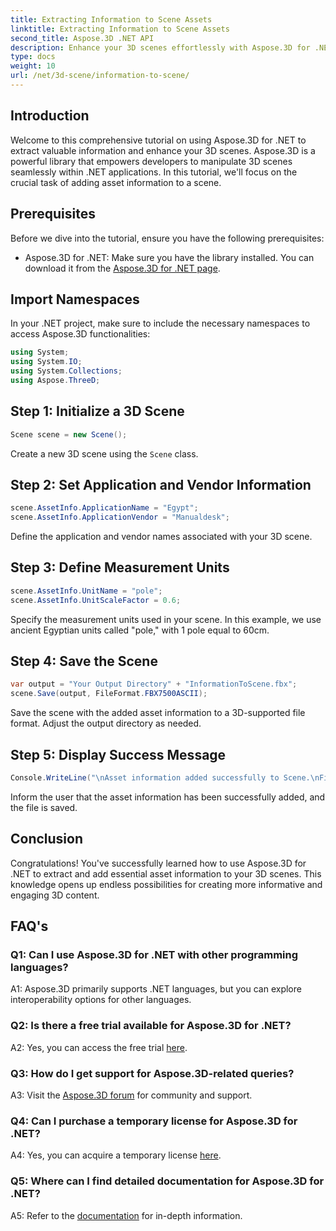 ```yaml
---
title: Extracting Information to Scene Assets
linktitle: Extracting Information to Scene Assets
second_title: Aspose.3D .NET API
description: Enhance your 3D scenes effortlessly with Aspose.3D for .NET. Learn to add valuable asset information step by step. Download now for a dynamic 3D experience.
type: docs
weight: 10
url: /net/3d-scene/information-to-scene/
---
```

## Introduction

Welcome to this comprehensive tutorial on using Aspose.3D for .NET to extract valuable information and enhance your 3D scenes. Aspose.3D is a powerful library that empowers developers to manipulate 3D scenes seamlessly within .NET applications. In this tutorial, we'll focus on the crucial task of adding asset information to a scene.

## Prerequisites

Before we dive into the tutorial, ensure you have the following prerequisites:

- Aspose.3D for .NET: Make sure you have the library installed. You can download it from the [Aspose.3D for .NET page](https://releases.aspose.com/3d/net/).

## Import Namespaces

In your .NET project, make sure to include the necessary namespaces to access Aspose.3D functionalities:

```csharp
using System;
using System.IO;
using System.Collections;
using Aspose.ThreeD;
```

## Step 1: Initialize a 3D Scene

```csharp
Scene scene = new Scene();
```

Create a new 3D scene using the `Scene` class.

## Step 2: Set Application and Vendor Information

```csharp
scene.AssetInfo.ApplicationName = "Egypt";
scene.AssetInfo.ApplicationVendor = "Manualdesk";
```

Define the application and vendor names associated with your 3D scene.

## Step 3: Define Measurement Units

```csharp
scene.AssetInfo.UnitName = "pole";
scene.AssetInfo.UnitScaleFactor = 0.6;
```

Specify the measurement units used in your scene. In this example, we use ancient Egyptian units called "pole," with 1 pole equal to 60cm.

## Step 4: Save the Scene

```csharp
var output = "Your Output Directory" + "InformationToScene.fbx";
scene.Save(output, FileFormat.FBX7500ASCII);
```

Save the scene with the added asset information to a 3D-supported file format. Adjust the output directory as needed.

## Step 5: Display Success Message

```csharp
Console.WriteLine("\nAsset information added successfully to Scene.\nFile saved at " + output);
```

Inform the user that the asset information has been successfully added, and the file is saved.

## Conclusion

Congratulations! You've successfully learned how to use Aspose.3D for .NET to extract and add essential asset information to your 3D scenes. This knowledge opens up endless possibilities for creating more informative and engaging 3D content.

## FAQ's

### Q1: Can I use Aspose.3D for .NET with other programming languages?

A1: Aspose.3D primarily supports .NET languages, but you can explore interoperability options for other languages.

### Q2: Is there a free trial available for Aspose.3D for .NET?

A2: Yes, you can access the free trial [here](https://releases.aspose.com/).

### Q3: How do I get support for Aspose.3D-related queries?

A3: Visit the [Aspose.3D forum](https://forum.aspose.com/c/3d/18) for community and support.

### Q4: Can I purchase a temporary license for Aspose.3D for .NET?

A4: Yes, you can acquire a temporary license [here](https://purchase.aspose.com/temporary-license/).

### Q5: Where can I find detailed documentation for Aspose.3D for .NET?

A5: Refer to the [documentation](https://reference.aspose.com/3d/net/) for in-depth information.
